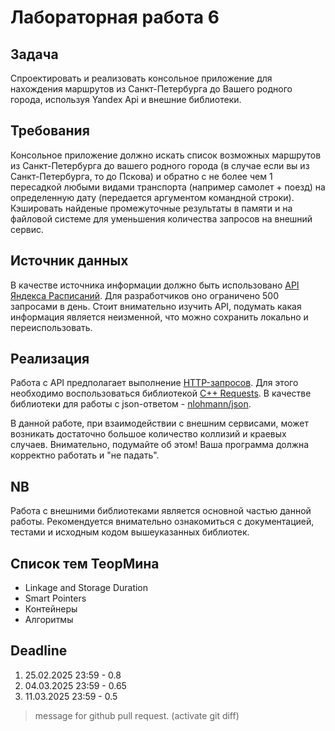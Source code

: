 # Лабораторная работа 6
## Задача

Спроектировать и реализовать консольное приложение для нахождения маршрутов из Санкт-Петербурга до Вашего родного города, используя Yandex Api и внешние библиотеки.


## Требования

Консольное приложение должно искать список возможных маршрутов из Санкт-Петербурга до вашего родного города (в случае если вы из Санкт-Петербурга, то до Пскова) и обратно с не более чем 1 пересадкой любыми видами транспорта (например самолет + поезд) на определенную дату (передается аргументом командной строки). Кэшировать найденые промежуточные результаты в памяти и на файловой системе для уменьшения количества запросов на внешний сервис.

## Источник данных

В качестве источника информации должно быть использовано [API Яндекса Расписаний](https://yandex.ru/dev/rasp/doc/ru/). 
Для разработчиков оно ограничено 500 запросами в день. Стоит внимательно изучить API, подумать какая информация является неизменной, что можно сохранить локально и переиспользовать.

## Реализация 

Работа с API предполагает выполнение [HTTP-запросов](https://en.wikipedia.org/wiki/HTTP). Для этого необходимо воспользоваться библиотекой [С++ Requests](https://github.com/libcpr/cpr). В качестве библиотеки для работы с json-ответом - [nlohmann/json](https://github.com/nlohmann/json).


В данной работе, при взаимодействии с внешним сервисами, может возникать достаточно большое количество коллизий и краевых случаев. Внимательно, подумайте об этом! Ваша программа должна корректно работать и "не падать".


## NB

Работа с внешними библиотеками является основной частью данной работы. Рекомендуется внимательно ознакомиться с документацией, тестами и исходным кодом вышеуказанных библиотек.


## Список тем ТеорМина

  - Linkage and Storage Duration
  - Smart Pointers
  - Контейнеры
  - Алгоритмы 


## Deadline

1. 25.02.2025 23:59 - 0.8
2. 04.03.2025 23:59 - 0.65
3. 11.03.2025 23:59 - 0.5



> message for github pull request. (activate git diff)
